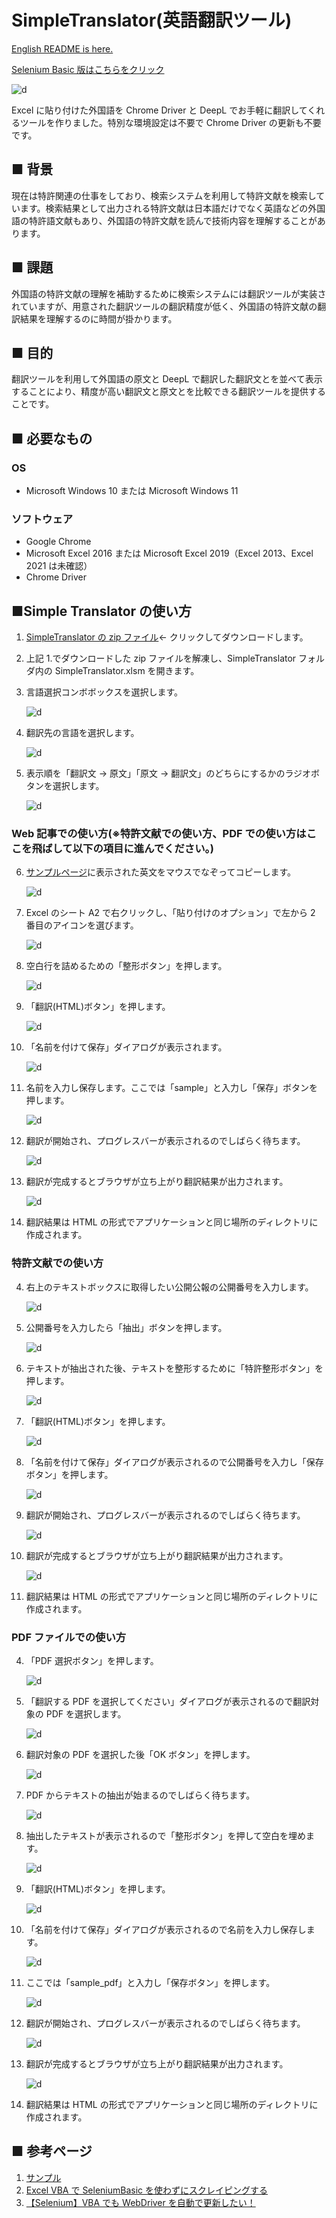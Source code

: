 # SimpleTranslator(英語翻訳ツール)

[English README is here.][a]

[Selenium Basic 版はこちらをクリック][g]

![d](img/jobs01.gif)

Excel に貼り付けた外国語を Chrome Driver と DeepL でお手軽に翻訳してくれるツールを作りました。特別な環境設定は不要で Chrome Driver の更新も不要です。

## ■ 背景

現在は特許関連の仕事をしており、検索システムを利用して特許文献を検索しています。検索結果として出力される特許文献は日本語だけでなく英語などの外国語の特許語文献もあり、外国語の特許文献を読んで技術内容を理解することがあります。

## ■ 課題

外国語の特許文献の理解を補助するために検索システムには翻訳ツールが実装されていますが、用意された翻訳ツールの翻訳精度が低く、外国語の特許文献の翻訳結果を理解するのに時間が掛かります。

## ■ 目的

翻訳ツールを利用して外国語の原文と DeepL で翻訳した翻訳文とを並べて表示することにより、精度が高い翻訳文と原文とを比較できる翻訳ツールを提供することです。

## ■ 必要なもの

### OS

- Microsoft Windows 10 または Microsoft Windows 11

### ソフトウェア

- Google Chrome
- Microsoft Excel 2016 または Microsoft Excel 2019（Excel 2013、Excel 2021 は未確認）
- Chrome Driver

## ■Simple Translator の使い方

1. [SimpleTranslator の zip ファイル][b]← クリックしてダウンロードします。
2. 上記 1.でダウンロードした zip ファイルを解凍し、SimpleTranslator フォルダ内の SimpleTranslator.xlsm を開きます。
3. 言語選択コンボボックスを選択します。

   ![d](img/ja_normal_img001.png)

4. 翻訳先の言語を選択します。

   ![d](img/ja_normal_img002.png)

5. 表示順を「翻訳文 → 原文」「原文 → 翻訳文」のどちらにするかのラジオボタンを選択します。

   ![d](img/ja_normal_img003.png)

### Web 記事での使い方(※特許文献での使い方、PDF での使い方はここを飛ばして以下の項目に進んでください。)

6. [サンプルページ][c]に表示された英文をマウスでなぞってコピーします。

   ![d](img/ja_normal_img004.png)

7. Excel のシート A2 で右クリックし、「貼り付けのオプション」で左から 2 番目のアイコンを選びます。

   ![d](img/ja_normal_img005.png)

8. 空白行を詰めるための「整形ボタン」を押します。

   ![d](img/ja_normal_img006.png)

9. 「翻訳(HTML)ボタン」を押します。

   ![d](img/ja_normal_img007.png)

10. 「名前を付けて保存」ダイアログが表示されます。

    ![d](img/ja_normal_img008.png)

11. 名前を入力し保存します。ここでは「sample」と入力し「保存」ボタンを押します。

    ![d](img/ja_normal_img009.png)

12. 翻訳が開始され、プログレスバーが表示されるのでしばらく待ちます。

    ![d](img/ja_normal_img010.png)

13. 翻訳が完成するとブラウザが立ち上がり翻訳結果が出力されます。

    ![d](img/ja_normal_img011.png)

14. 翻訳結果は HTML の形式でアプリケーションと同じ場所のディレクトリに作成されます。

### 特許文献での使い方

4. 右上のテキストボックスに取得したい公開公報の公開番号を入力します。

   ![d](img/patent_img001.png)

5. 公開番号を入力したら「抽出」ボタンを押します。

   ![d](img/patent_img002.png)

6. テキストが抽出された後、テキストを整形するために「特許整形ボタン」を押します。

   ![d](img/patent_img003.png)

7. 「翻訳(HTML)ボタン」を押します。

   ![d](img/patent_img004.png)

8. 「名前を付けて保存」ダイアログが表示されるので公開番号を入力し「保存ボタン」を押します。

   ![d](img/patent_img005.png)

9. 翻訳が開始され、プログレスバーが表示されるのでしばらく待ちます。

   ![d](img/patent_img006.png)

10. 翻訳が完成するとブラウザが立ち上がり翻訳結果が出力されます。

    ![d](img/patent_img007.png)

11. 翻訳結果は HTML の形式でアプリケーションと同じ場所のディレクトリに作成されます。

### PDF ファイルでの使い方

4. 「PDF 選択ボタン」を押します。

   ![d](img/pdf_img001.png)

5. 「翻訳する PDF を選択してください」ダイアログが表示されるので翻訳対象の PDF を選択します。

   ![d](img/pdf_img002.png)

6. 翻訳対象の PDF を選択した後「OK ボタン」を押します。

   ![d](img/pdf_img003.png)

7. PDF からテキストの抽出が始まるのでしばらく待ちます。

   ![d](img/pdf_img004.png)

8. 抽出したテキストが表示されるので「整形ボタン」を押して空白を埋めます。

   ![d](img/pdf_img005.png)

9. 「翻訳(HTML)ボタン」を押します。

   ![d](img/pdf_img006.png)

10. 「名前を付けて保存」ダイアログが表示されるので名前を入力し保存します。

    ![d](img/pdf_img007.png)

11. ここでは「sample_pdf」と入力し「保存ボタン」を押します。

    ![d](img/pdf_img008.png)

12. 翻訳が開始され、プログレスバーが表示されるのでしばらく待ちます。

    ![d](img/pdf_img009.png)

13. 翻訳が完成するとブラウザが立ち上がり翻訳結果が出力されます。

    ![d](img/pdf_img010.png)

14. 翻訳結果は HTML の形式でアプリケーションと同じ場所のディレクトリに作成されます。

## ■ 参考ページ

1. [サンプル][a]
2. [Excel VBA で SeleniumBasic を使わずにスクレイピングする][e]
3. [【Selenium】VBA でも WebDriver を自動で更新したい！][f]

[a]: https://github.com/masatofujiki/SimpleTranslator/blob/main/README.md
[b]: https://github.com/masatofujiki/SimpleTranslator/archive/refs/tags/v1.3.1.zip
[c]: https://www3.nhk.or.jp/nhkworld/en/news/backstories/1622/
[e]: https://qiita.com/uezo/items/66e20b064ffd5f239b9a
[f]: https://qiita.com/yamato1413/items/4b982aee46f28358fd39
[g]: https://github.com/masatofujiki/SimpleTranslator/blob/main/README_JA_OLD.md
